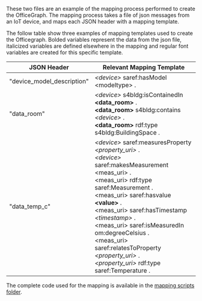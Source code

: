 These two files are an example of the mapping process performed to create the OfficeGraph. The mapping process takes a file of json messages from an IoT device, and maps each JSON header with a mapping template.

The follow table show three examples of mapping templates used to create the Officegraph. Bolded variables represent the data from the json file, italicized variables are defined elsewhere in the mapping and regular font variables are created for this specific template.

| JSON Header                | Relevant Mapping Template                                                                                                                                                                                                                                                                                                                                                              |
|----------------------------|----------------------------------------------------------------------------------------------------------------------------------------------------------------------------------------------------------------------------------------------------------------------------------------------------------------------------------------------------------------------------------------|
| "device\_model\_description" | _\<device\>_ saref:hasModel \<modeltype\> .                                                                                                                                                                                                                                                                                                                                                  |
| "data\_room"                | _\<device\>_ s4bldg:isContainedIn **\<data_room\>** .<br/> **\<data\_room\>** s4bldg:contains _\<device\>_ .<br/> **\<data\_room\>** rdf:type s4bldg:BuildingSpace .                                                                                                                                                                                                                                         |
| "data\_temp\_c"              | _\<device\>_ saref:measuresProperty _\<property\_uri\>_ .<br/> _\<device\>_ saref:makesMeasurement \<meas\_uri\> .<br/> \<meas\_uri\> rdf:type saref:Measurement .<br/> \<meas\_uri\> saref:hasvalue **\<value\>** .<br/> \<meas\_uri\> saref:hasTimestamp _\<timestamp\>_ .<br/> \<meas\_uri\> saref:isMeasuredIn om:degreeCelsius .<br/> \<meas\_uri\> saref:relatesToProperty _\<property\_uri\>_ .<br/> _\<property\_uri\>_ rdf:type saref:Temperature . |

The complete code used for the mapping is available in the [mapping scripts folder](https://github.com/RoderickvanderWeerdt/OfficeGraph/tree/main/mapping%20scripts).
